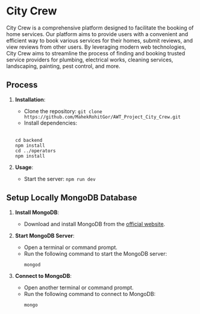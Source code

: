 # City Crew

City Crew is a comprehensive platform designed to facilitate the booking of home services. Our platform aims to provide users with a convenient and efficient way to book various services for their homes, submit reviews, and view reviews from other users. By leveraging modern web technologies, City Crew aims to streamline the process of finding and booking trusted service providers for plumbing, electrical works, cleaning services, landscaping, painting, pest control, and more.

## Process

1. **Installation**: 
   - Clone the repository: `git clone https://github.com/MahekRohitGor/AWT_Project_City_Crew.git`
   - Install dependencies:<br>
   <br>
   
   ```
   cd backend
   npm install
   cd ../operators
   npm install
   ```

2. **Usage**:
   - Start the server: `npm run dev`

## Setup Locally MongoDB Database

1. **Install MongoDB**:
   - Download and install MongoDB from the [official website](https://www.mongodb.com/try/download/community).

2. **Start MongoDB Server**:
   - Open a terminal or command prompt.
   - Run the following command to start the MongoDB server:
     ```
     mongod
     ```

3. **Connect to MongoDB**:
   - Open another terminal or command prompt.
   - Run the following command to connect to MongoDB:
     ```
     mongo
     ```
